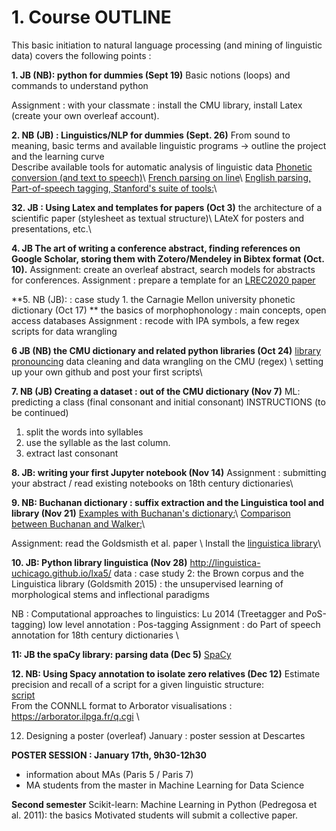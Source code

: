 # 1. Course OUTLINE

This basic initiation to natural language processing (and mining of linguistic data) covers the following points :


**1. JB (NB):  python for dummies (Sept 19)** 
Basic notions (loops) and commands to understand python 

Assignment : with your classmate : install the CMU library, install Latex (create your own overleaf account). 

**2. NB (JB) : Linguistics/NLP for dummies (Sept. 26)** 
From sound to meaning, basic terms and available linguistic programs
-> outline the project and the learning curve  
 Describe available tools for automatic analysis of linguistic data
  [Phonetic conversion (and text to speech)](https://tophonetics.com/)\\
  [French parsing on line](http://5.135.166.30/send2UDPIPE.html)\\
  [English parsing, Part-of-speech tagging, Stanford's suite of tools:](http://corenlp.run/)\\

**32. JB : Using Latex and templates for papers (Oct 3)**
the architecture of a scientific paper (stylesheet as textual structure)\\
LAteX for posters and presentations, etc.\\

**4. JB  The art of writing a conference abstract, finding references on Google Scholar, storing them with Zotero/Mendeley in Bibtex format (Oct. 10).**
Assignment: create an overleaf abstract, search models for abstracts for conferences. 
Assignment : prepare a template for an [LREC2020 paper](https://lrec2020.lrec-conf.org/en/)

**5. NB (JB): : case study 1.  the Carnagie Mellon university phonetic dictionary (Oct 17) **
the basics of morphophonology : main concepts, open access databases
Assignment : recode with IPA symbols, a few regex scripts for data wrangling 

**6 JB (NB) the CMU dictionary and related python libraries (Oct 24)**
[library pronouncing](https://pronouncing.readthedocs.io/en/latest/tutorial.html)
data cleaning  and data wrangling on the CMU (regex) \\
setting up your own github and post your first scripts\\


**7. NB (JB) Creating a dataset : out of the CMU dictionary (Nov 7)** 
ML: predicting a class (final consonant and initial consonant)
INSTRUCTIONS (to be continued)
1. split the words into syllables
2. use the syllable as the last column.
3. extract last consonant

**8. JB:  writing your first Jupyter notebook (Nov 14)**
Assignment : submitting your abstract / read existing notebooks on 18th century dictionaries\\


**9. NB: Buchanan dictionary : suffix extraction and the Linguistica tool and library (Nov 21)**
[Examples with Buchanan's dictionary:](https://nbviewer.jupyter.org/urls/gitlab.huma-num.fr/mshs-poitiers/forellis/dicodiachro/raw/master/Buchanan_eng.ipynb?flush_cache=true)\\
[Comparison between Buchanan and Walker:](https://nbviewer.jupyter.org/urls/gitlab.huma-num.fr/mshs-poitiers/forellis/dicodiachro/raw/master/Buchanan-Walker_Exploration-Syneresis.ipynb?flush_cache=true)\\

Assignment: read the Goldsmisth et al. paper \\
Install the [linguistica library](https://pypi.org/project/linguistica/)\\

**10. JB:  Python library linguistica (Nov 28)**
http://linguistica-uchicago.github.io/lxa5/
data : case study 2: the Brown corpus and the Linguistica library (Goldsmith 2015) : the unsupervised learning of morphological stems and inflectional paradigms

NB : Computational approaches to linguistics: Lu 2014  (Treetagger and PoS-tagging) low level annotation : Pos-tagging 
Assignment : do Part of speech annotation for 18th century dictionaries \\

**11:  JB the spaCy library: parsing data (Dec 5)** 
[SpaCy](https://spacy.io/)

**12. NB: Using Spacy annotation to isolate zero relatives (Dec 12)** 
Estimate precision and recall of a script for a given linguistic structure: <br/> 
[script](https://github.com/kimgerdes/SUD/blob/master/tools/searchRelatives.py) \
From the CONNLL format to Arborator visualisations : https://arborator.ilpga.fr/q.cgi \

12. Designing a poster (overleaf)
January : poster session at Descartes

**POSTER SESSION : January 17th, 9h30-12h30**
- information about MAs (Paris 5 / Paris 7)
- MA students from the master in Machine Learning for Data Science 

**Second semester** 
Scikit-learn: Machine Learning in Python (Pedregosa et al. 2011): the basics
Motivated students will submit a collective paper.

